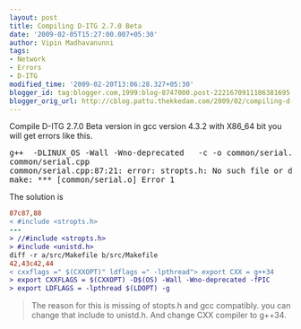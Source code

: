 ```yaml
---
layout: post
title: Compiling D-ITG 2.7.0 Beta
date: '2009-02-05T15:27:00.007+05:30'
author: Vipin Madhavanunni
tags:
- Network
- Errors
- D-ITG
modified_time: '2009-02-20T13:06:28.327+05:30'
blogger_id: tag:blogger.com,1999:blog-8747000.post-2221670911186381695
blogger_orig_url: http://cblog.pattu.thekkedam.com/2009/02/compiling-d-itg-270-beta.html
---
```


Compile D-ITG 2.7.0 Beta version in gcc version 4.3.2 with X86_64 bit you will get errors like this. 

<pre>
g++  -DLINUX_OS -Wall -Wno-deprecated   -c -o common/serial.o 
common/serial.cpp 
common/serial.cpp:87:21: error: stropts.h: No such file or directory 
make: *** [common/serial.o] Error 1
</pre> 

The solution is 

```diff -r a/src/common/serial.cpp b/src/common/serial.cpp 
87c87,88 
< #include <stropts.h> 
--- 
> //#include <stropts.h> 
> #include <unistd.h> 
diff -r a/src/Makefile b/src/Makefile 
42,43c42,44 
< cxxflags =" $(CXXOPT)" ldflags =" -lpthread"> export CXX = g++34 
> export CXXFLAGS = $(CXXOPT) -D$(OS) -Wall -Wno-deprecated -fPIC 
> export LDFLAGS = -lpthread $(LDOPT) -g
```

> The reason for this is missing of stopts.h and gcc compatibly. you can change that include to unistd.h. And change CXX compiler to g++34.

